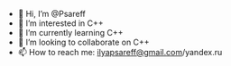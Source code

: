 - 👋 Hi, I’m @Psareff
- 👀 I’m interested in C++
- 🌱 I’m currently learning C++
- 💞️ I’m looking to collaborate on C++
- 📫 How to reach me: ilyapsareff@gmail.com/yandex.ru

<!---
Psareff/Psareff is a ✨ special ✨ repository because its `README.md` (this file) appears on your GitHub profile.
You can click the Preview link to take a look at your changes.
--->
